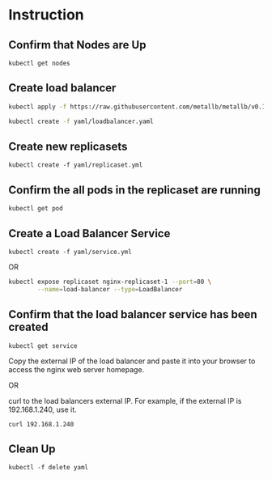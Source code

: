 # Instruction

## Confirm that Nodes are Up

`kubectl get nodes`

## Create load balancer

```bash
kubectl apply -f https://raw.githubusercontent.com/metallb/metallb/v0.13.7/config/manifests/metallb-native.yaml

kubectl create -f yaml/loadbalancer.yaml
```

## Create new replicasets

`kubectl create -f yaml/replicaset.yml`

## Confirm the all pods in the replicaset are running

`kubectl get pod`

## Create a Load Balancer Service

`kubectl create -f yaml/service.yml`

OR

```zsh
kubectl expose replicaset nginx-replicaset-1 --port=80 \
        --name=load-balancer --type=LoadBalancer
```

## Confirm that the load balancer service has been created

`kubectl get service`

Copy the external IP of the load balancer and paste it into your browser to access the nginx web server homepage.

OR

curl to the load balancers external IP. For example, if the external IP is 192.168.1.240, use it.

`curl 192.168.1.240`

## Clean Up

`kubectl -f delete yaml`

